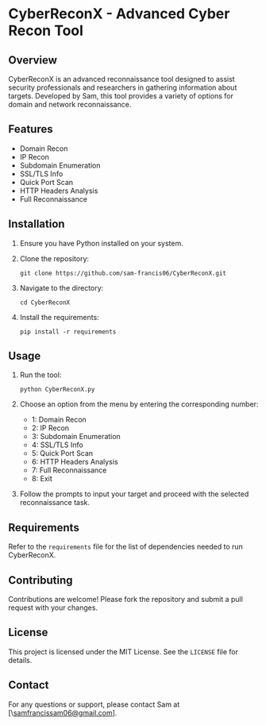 # CyberReconX - Advanced Cyber Recon Tool

## Overview

CyberReconX is an advanced reconnaissance tool designed to assist security professionals and researchers in gathering information about targets. Developed by Sam, this tool provides a variety of options for domain and network reconnaissance.

## Features

- Domain Recon
- IP Recon
- Subdomain Enumeration
- SSL/TLS Info
- Quick Port Scan
- HTTP Headers Analysis
- Full Reconnaissance

## Installation

1. Ensure you have Python installed on your system.

2. Clone the repository:

   ```
   git clone https://github.com/sam-francis06/CyberReconX.git
   ```

3. Navigate to the directory:

   ```
   cd CyberReconX
   ```

4. Install the requirements:

   ```
   pip install -r requirements
   ```

## Usage

1. Run the tool:

   ```
   python CyberReconX.py
   ```

2. Choose an option from the menu by entering the corresponding number:

   - 1: Domain Recon
   - 2: IP Recon
   - 3: Subdomain Enumeration
   - 4: SSL/TLS Info
   - 5: Quick Port Scan
   - 6: HTTP Headers Analysis
   - 7: Full Reconnaissance
   - 8: Exit

3. Follow the prompts to input your target and proceed with the selected reconnaissance task.

## Requirements

Refer to the `requirements` file for the list of dependencies needed to run CyberReconX.

## Contributing

Contributions are welcome! Please fork the repository and submit a pull request with your changes.

## License

This project is licensed under the MIT License. See the `LICENSE` file for details.

## Contact

For any questions or support, please contact Sam at \[\samfrancissam06@gmail.com\].
